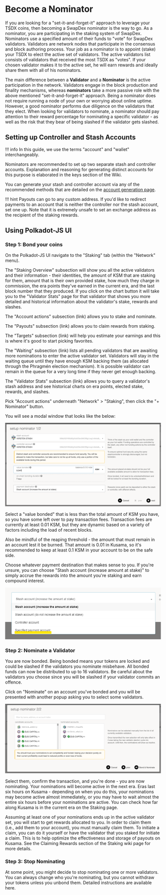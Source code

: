 # Become a Nominator

If you are looking for a "set-it-and-forget-it" approach to leverage your TSDX coins, then becoming a SwapDex nominator is the way to go. 
As a nominator, you are participating in the staking system of SwapDex. Nominators use a specified amount of their funds to "vote" for SwapDex validators.
Validators are network nodes that participate in the consensus and block authoring process. Your job as a nominator is to appoint (stake) your TSDX to elect the active set of validators. The active validators list consists of validators that received the most TSDX as "votes". If your chosen validator makes it to the active set, he will earn rewards and ideally share them with all of his nominators.

The main difference between a **Validator** and a **Nominator** is the active participation in the network. Validators engage in the block production and finality mechanisms, whereas **nominators** take a more passive role with the above mentioned "set-it-and-forget-it" approach. Being a nominator does not require running a node of your own or worrying about online uptime. However, a good nominator performs due diligence on the validators that they elect. When looking for validators to nominate, a nominator should pay attention to their reward percentage for nominating a specific validator - as well as the risk that they bear of being slashed if the validator gets slashed.

## Setting up Controller and Stash Accounts

!!! info
    In this guide, we use the terms "account" and "wallet" interchangeably.

Nominators are recommended to set up two separate stash and controller accounts. Explanation and reasoning for generating distinct accounts for this purpose is elaborated in the keys section of the Wiki.

You can generate your stash and controller account via any of the recommended methods that are detailed on the [account generation page](./account-generation.md).

!!! hint
    Payouts can go to any custom address. If you'd like to redirect payments to an account that is neither the controller nor the stash account, set one up. Note that it is extremely unsafe to set an exchange address as the recipient of the staking rewards.

## Using Polkadot-JS UI

### Step 1: Bond your coins
On the Polkadot-JS UI navigate to the "Staking" tab (within the "Network" menu).

The "Staking Overview" subsection will show you all the active validators and their information - their identities, the amount of KSM that are staking for them, amount that is their own provided stake, how much they charge in commission, the era points they've earned in the current era, and the last block number that they produced. If you click on the chart button it will take you to the "Validator Stats" page for that validator that shows you more detailed and historical information about the validator's stake, rewards and slashes.

The "Account actions" subsection (link) allows you to stake and nominate.

The "Payouts" subsection (link) allows you to claim rewards from staking.

The "Targets" subsection (link) will help you estimate your earnings and this is where it's good to start picking favorites.

The "Waiting" subsection (link) lists all pending validators that are awaiting more nominations to enter the active validator set. Validators will stay in the waiting queue until they have enough KSM backing them (as allocated through the Phragmén election mechanism). It is possible validator can remain in the queue for a very long time if they never get enough backing.

The "Validator Stats" subsection (link) allows you to query a validator's stash address and see historical charts on era points, elected stake, rewards, and slashes.

Pick "Account actions" underneath "Network" > "Staking", then click the "+ Nominator" button.

You will see a modal window that looks like the below:

![Become a Nominator](assets/kusama_nominator_popup.png)

Select a "value bonded" that is less than the total amount of KSM you have, so you have some left over to pay transaction fees. Transaction fees are currently at least 0.01 KSM, but they are dynamic based on a variety of factors including the load of recent blocks.

Also be mindful of the reaping threshold - the amount that must remain in an account lest it be burned. That amount is 0.01 in Kusama, so it's recommended to keep at least 0.1 KSM in your account to be on the safe side.

Choose whatever payment destination that makes sense to you. If you're unsure, you can choose "Stash account (increase amount at stake)" to simply accrue the rewards into the amount you're staking and earn compound interest.

![Become a Nominator](assets/kusama_nominator_dropdown.png)

### Step 2: Nominate a Validator

You are now bonded. Being bonded means your tokens are locked and could be slashed if the validators you nominate misbehave. All bonded funds can now be distributed to up to 16 validators. Be careful about the validators you choose since you will be slashed if your validator commits an offence.

Click on "Nominate" on an account you've bonded and you will be presented with another popup asking you to select some validators.

![Become a Nominator](assets/kusama_nominator_selection.png)

Select them, confirm the transaction, and you're done - you are now nominating. Your nominations will become active in the next era. Eras last six hours on Kusama - depending on when you do this, your nominations may become active almost immediately, or you may have to wait almost the entire six hours before your nominations are active. You can check how far along Kusama is in the current era on the Staking page.

Assuming at least one of your nominations ends up in the active validator set, you will start to get rewards allocated to you. In order to claim them (i.e., add them to your account), you must manually claim them. To initiate a claim, you can do it yourself or have the validator that you staked for initiate a claim. This is to help optimize the effectiveness and storage of payouts on Kusama. See the Claiming Rewards section of the Staking wiki page for more details.

### Step 3: Stop Nominating

At some point, you might decide to stop nominating one or more validators. You can always change who you're nominating, but you cannot withdraw your tokens unless you unbond them. Detailed instructions are available here.
